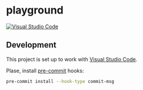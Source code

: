 # playground

[![Visual Studio Code](https://img.shields.io/badge/vscode-%23007ACC?logo=visualstudiocode)](https://code.visualstudio.com/)

## Development

This project is set up to work with [Visual Studio Code](https://code.visualstudio.com/).

Plase, install [pre-commit](https://pre-commit.com/) hooks:

```sh
pre-commit install --hook-type commit-msg
```
